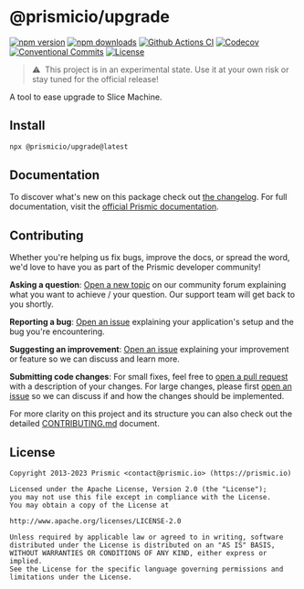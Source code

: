 <!--

TODO: Go through all "TODO" comments in the project

TODO: Replace all on all files (README.md, CONTRIBUTING.md, bug_report.md, package.json):
- @prismicio/upgrade
- A tool to ease upgrade to Slice Machine
- prismicio/prismic-upgrade
- prismic-upgrade

-->

# @prismicio/upgrade

[![npm version][npm-version-src]][npm-version-href]
[![npm downloads][npm-downloads-src]][npm-downloads-href]
[![Github Actions CI][github-actions-ci-src]][github-actions-ci-href]
[![Codecov][codecov-src]][codecov-href]
[![Conventional Commits][conventional-commits-src]][conventional-commits-href]
[![License][license-src]][license-href]

<!-- TODO: Replacing link to Prismic with [Prismic][prismic] is useful here -->

> ⚠ &nbsp;This project is in an experimental state. Use it at your own risk or stay tuned for the official release!

A tool to ease upgrade to Slice Machine.

<!--

TODO: Create a small list of package features:

- 🤔 &nbsp;A useful feature;
- 🥴 &nbsp;Another useful feature;
- 🙃 &nbsp;A final useful feature.

Non-breaking space: &nbsp; are here on purpose to fix emoji rendering on certain systems.

-->

## Install

```bash
npx @prismicio/upgrade@latest
```

## Documentation

To discover what's new on this package check out [the changelog][changelog]. For full documentation, visit the [official Prismic documentation][prismic-docs].

## Contributing

Whether you're helping us fix bugs, improve the docs, or spread the word, we'd love to have you as part of the Prismic developer community!

**Asking a question**: [Open a new topic][forum-question] on our community forum explaining what you want to achieve / your question. Our support team will get back to you shortly.

**Reporting a bug**: [Open an issue][repo-bug-report] explaining your application's setup and the bug you're encountering.

**Suggesting an improvement**: [Open an issue][repo-feature-request] explaining your improvement or feature so we can discuss and learn more.

**Submitting code changes**: For small fixes, feel free to [open a pull request][repo-pull-requests] with a description of your changes. For large changes, please first [open an issue][repo-feature-request] so we can discuss if and how the changes should be implemented.

For more clarity on this project and its structure you can also check out the detailed [CONTRIBUTING.md][contributing] document.

## License

```
Copyright 2013-2023 Prismic <contact@prismic.io> (https://prismic.io)

Licensed under the Apache License, Version 2.0 (the "License");
you may not use this file except in compliance with the License.
You may obtain a copy of the License at

http://www.apache.org/licenses/LICENSE-2.0

Unless required by applicable law or agreed to in writing, software
distributed under the License is distributed on an "AS IS" BASIS,
WITHOUT WARRANTIES OR CONDITIONS OF ANY KIND, either express or implied.
See the License for the specific language governing permissions and
limitations under the License.
```

<!-- Links -->

[prismic]: https://prismic.io

<!-- TODO: Replace link with a more useful one if available -->

[prismic-docs]: https://prismic.io/docs
[changelog]: ./CHANGELOG.md
[contributing]: ./CONTRIBUTING.md

<!-- TODO: Replace link with a more useful one if available -->

[forum-question]: https://community.prismic.io
[repo-bug-report]: https://github.com/prismicio/prismic-upgrade/issues/new?assignees=&labels=bug&template=bug_report.md&title=
[repo-feature-request]: https://github.com/prismicio/prismic-upgrade/issues/new?assignees=&labels=enhancement&template=feature_request.md&title=
[repo-pull-requests]: https://github.com/prismicio/prismic-upgrade/pulls

<!-- Badges -->

[npm-version-src]: https://img.shields.io/npm/v/@prismicio/upgrade/latest.svg
[npm-version-href]: https://npmjs.com/package/@prismicio/upgrade
[npm-downloads-src]: https://img.shields.io/npm/dm/@prismicio/upgrade.svg
[npm-downloads-href]: https://npmjs.com/package/@prismicio/upgrade
[github-actions-ci-src]: https://github.com/prismicio/prismic-upgrade/workflows/ci/badge.svg
[github-actions-ci-href]: https://github.com/prismicio/prismic-upgrade/actions?query=workflow%3Aci
[codecov-src]: https://img.shields.io/codecov/c/github/prismicio/prismic-upgrade.svg
[codecov-href]: https://codecov.io/gh/prismicio/prismic-upgrade
[conventional-commits-src]: https://img.shields.io/badge/Conventional%20Commits-1.0.0-%23FE5196?logo=conventionalcommits&logoColor=white
[conventional-commits-href]: https://conventionalcommits.org
[license-src]: https://img.shields.io/npm/l/@prismicio/upgrade.svg
[license-href]: https://npmjs.com/package/@prismicio/upgrade
